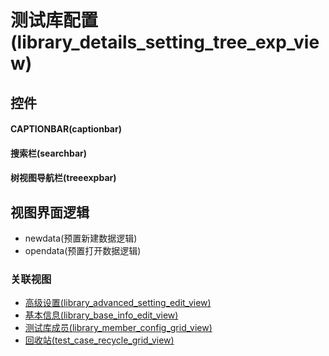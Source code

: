 # 测试库配置(library_details_setting_tree_exp_view)  <!-- {docsify-ignore-all} -->



## 控件
#### CAPTIONBAR(captionbar)
#### 搜索栏(searchbar)
#### 树视图导航栏(treeexpbar)

## 视图界面逻辑
  * newdata(预置新建数据逻辑)
  * opendata(预置打开数据逻辑)


### 关联视图
  * [高级设置(library_advanced_setting_edit_view)](app/view/library_advanced_setting_edit_view)
  * [基本信息(library_base_info_edit_view)](app/view/library_base_info_edit_view)
  * [测试库成员(library_member_config_grid_view)](app/view/library_member_config_grid_view)
  * [回收站(test_case_recycle_grid_view)](app/view/test_case_recycle_grid_view)

<script>
 const { createApp } = Vue
  createApp({
    data() {
      return {

      }
    }
  }).use(ElementPlus).mount('#app')
</script>